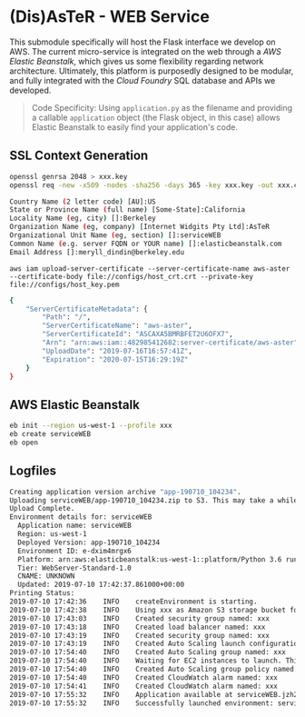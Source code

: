 # (Dis)AsTeR - WEB Service

This submodule specifically will host the Flask interface we develop on AWS. The current micro-service is integrated on the web through a *AWS Elastic Beanstalk*, which gives us some flexibility regarding network architecture. Ultimately, this platform is purposedly designed to be modular, and fully integrated with the *Cloud Foundry* SQL database and APIs we developed.

> Code Specificity: Using `application.py` as the filename and providing a callable `application` object (the Flask object, in this case) allows Elastic Beanstalk to easily find your application's code.

## SSL Context Generation

```bash
openssl genrsa 2048 > xxx.key
openssl req -new -x509 -nodes -sha256 -days 365 -key xxx.key -out xxx.crt
```

```bash
Country Name (2 letter code) [AU]:US
State or Province Name (full name) [Some-State]:California
Locality Name (eg, city) []:Berkeley
Organization Name (eg, company) [Internet Widgits Pty Ltd]:AsTeR
Organizational Unit Name (eg, section) []:serviceWEB
Common Name (e.g. server FQDN or YOUR name) []:elasticbeanstalk.com
Email Address []:meryll_dindin@berkeley.edu
```

```basth
aws iam upload-server-certificate --server-certificate-name aws-aster --certificate-body file://configs/host_crt.crt --private-key file://configs/host_key.pem
```

```bash
{
    "ServerCertificateMetadata": {
        "Path": "/",
        "ServerCertificateName": "aws-aster",
        "ServerCertificateId": "ASCAXA5BMRBFET2U6OFX7",
        "Arn": "arn:aws:iam::482985412682:server-certificate/aws-aster",
        "UploadDate": "2019-07-16T16:57:41Z",
        "Expiration": "2020-07-15T16:29:19Z"
    }
}
```

## AWS Elastic Beanstalk

```bash
eb init --region us-west-1 --profile xxx
eb create serviceWEB
eb open
```

## Logfiles

```bash
Creating application version archive "app-190710_104234".
Uploading serviceWEB/app-190710_104234.zip to S3. This may take a while.
Upload Complete.
Environment details for: serviceWEB
  Application name: serviceWEB
  Region: us-west-1
  Deployed Version: app-190710_104234
  Environment ID: e-dxim4mrgx6
  Platform: arn:aws:elasticbeanstalk:us-west-1::platform/Python 3.6 running on 64bit Amazon Linux/2.8.6
  Tier: WebServer-Standard-1.0
  CNAME: UNKNOWN
  Updated: 2019-07-10 17:42:37.861000+00:00
Printing Status:
2019-07-10 17:42:36    INFO    createEnvironment is starting.
2019-07-10 17:42:38    INFO    Using xxx as Amazon S3 storage bucket for environment data.
2019-07-10 17:43:03    INFO    Created security group named: xxx
2019-07-10 17:43:18    INFO    Created load balancer named: xxx
2019-07-10 17:43:19    INFO    Created security group named: xxx
2019-07-10 17:43:19    INFO    Created Auto Scaling launch configuration named: xxx
2019-07-10 17:54:40    INFO    Created Auto Scaling group named: xxx
2019-07-10 17:54:40    INFO    Waiting for EC2 instances to launch. This may take a few minutes.
2019-07-10 17:54:40    INFO    Created Auto Scaling group policy named: xxx
2019-07-10 17:54:40    INFO    Created CloudWatch alarm named: xxx
2019-07-10 17:54:41    INFO    Created CloudWatch alarm named: xxx
2019-07-10 17:55:32    INFO    Application available at serviceWEB.jzh2fab4hr.us-east-2.elasticbeanstalk.com.
2019-07-10 17:55:32    INFO    Successfully launched environment: serviceWEB
```
